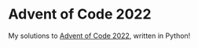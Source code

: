 # Advent of Code 2022

My solutions to [Advent of Code 2022](https://adventofcode.com/2022), written in Python!

